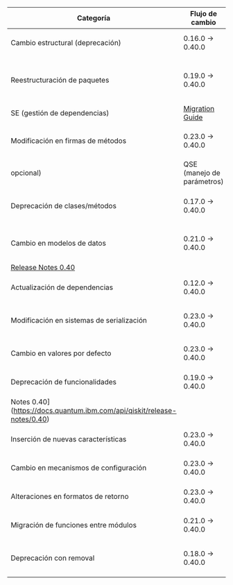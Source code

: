 | Categoría | Flujo de cambio | Resumen del escenario | Ejemplo de código en versión de origen | Ejemplo de código en versión de destino | Grado de dificultad | Grado de afectación | Referencia |
|-----------|-----------------|-----------------------|----------------------------------------|-----------------------------------------|----------------------|----------------------|------------|
| Cambio estructural (deprecación) | 0.16.0 → 0.40.0 | Eliminación de `MSBasisDecomposer` en favor de `BasisTranslator`. | `from qiskit.transpiler.passes import MSBasisDecomposer` | `from qiskit.transpiler.passes import BasisTranslator` | Baja (sustitución directa) | QSE (afecta transpilación) | [Release Notes 0.40](https://docs.quantum.ibm.com/api/qiskit/release-notes/0.40) |
| Reestructuración de paquetes | 0.19.0 → 0.40.0 | Migración de `qiskit.providers.ibmq` a `qiskit_ibm_provider`. | `from qiskit import IBMQ` | `from qiskit_ibm_provider import IBMProvider` | Moderada (requiere reinstalación y cambios de importación) | 
SE (gestión de dependencias) | [Migration Guide](https://docs.quantum.ibm.com/migration-guides) |
| Modificación en firmas de métodos | 0.23.0 → 0.40.0 | Cambio en `ParameterExpression.bind()` con nuevo argumento `allow_unknown_parameters`. | `expr.bind({param: value})` | `expr.bind({param: value}, allow_unknown_parameters=True)` | Baja (parámetro 
opcional) | QSE (manejo de parámetros) | [Release Notes 0.40](https://docs.quantum.ibm.com/api/qiskit/release-notes/0.40) |
| Deprecación de clases/métodos | 0.17.0 → 0.40.0 | Eliminación de `QuantumCircuit.combine()` y `extend()` en favor de `compose()`. | `qc1.combine(qc2)` | `qc1.compose(qc2)` | Baja (sustitución directa) | QSE (manipulación de circuitos) | [Release Notes 0.40](https://docs.quantum.ibm.com/api/qiskit/release-notes/0.40) |
| Cambio en modelos de datos | 0.21.0 → 0.40.0 | Eliminación de métodos `NetworkX` en `DAGCircuit` y `DAGDependency`. | `dag.to_networkx()` | Usar `rustworkx` directamente | Moderada (requiere reimplementación con rustworkx) | SE (gestión de grafos) | 
[Release Notes 0.40](https://docs.quantum.ibm.com/api/qiskit/release-notes/0.40) |
| Actualización de dependencias | 0.12.0 → 0.40.0 | Migración de `retworkx` a `rustworkx`. | `import retworkx` | `import rustworkx` | Nula (alias compatible) | SE (gestión de dependencias) | [Release Notes 0.40](https://docs.quantum.ibm.com/api/qiskit/release-notes/0.40) |
| Modificación en sistemas de serialización | 0.23.0 → 0.40.0 | Cambio en QPY a versión 6 para soportar `ScalableSymbolicPulse`. | `dump(circuit, file)` | Compatibilidad con QPY v6 | Moderada (requiere actualización de serialización) | QSE (almacenamiento de circuitos) | [Release Notes 0.40](https://docs.quantum.ibm.com/api/qiskit/release-notes/0.40) |
| Cambio en valores por defecto | 0.23.0 → 0.40.0 | `SabreLayout` ahora aplica layout y routing por defecto. | `SabreLayout(coupling_map)` | `SabreLayout(coupling_map, skip_routing=False)` | Alta (cambio de comportamiento predeterminado) | QSE (optimización de circuitos) | [Release Notes 0.40](https://docs.quantum.ibm.com/api/qiskit/release-notes/0.40) |
| Deprecación de funcionalidades | 0.19.0 → 0.40.0 | Eliminación de `ParameterView` heredado de `set`. | `params.union(other_params)` | Usar listas o conversión explícita | Moderada (requiere revisión de código) | QSE (manejo de parámetros) | [Release 
Notes 0.40](https://docs.quantum.ibm.com/api/qiskit/release-notes/0.40) |
| Inserción de nuevas características | 0.23.0 → 0.40.0 | Adición de `qasm3.load()` para importar OpenQASM 3. | `QuantumCircuit.from_qasm_str(qasm_str)` | `qasm3.loads(qasm_str)` | Baja (nueva funcionalidad) | QSE (interoperabilidad) | [Release Notes 0.40](https://docs.quantum.ibm.com/api/qiskit/release-notes/0.40) |
| Cambio en mecanismos de configuración | 0.23.0 → 0.40.0 | Nueva opción `circuit_reverse_bits` en config. | `circuit.draw(reverse_bits=False)` | Configuración global en `settings.conf` | Baja (opcional) | SE (configuración de visualización) | [Release Notes 0.40](https://docs.quantum.ibm.com/api/qiskit/release-notes/0.40) |
| Alteraciones en formatos de retorno | 0.23.0 → 0.40.0 | `QuasiDistribution` ahora filtra estados con probabilidad 0. | `{'000': 0.5, '001': 0.5}` | `{'000': 0.5, '001': 0.5}` (sin estados 0) | Baja (cambio interno) | QSE (post-procesamiento) | [Release Notes 0.40](https://docs.quantum.ibm.com/api/qiskit/release-notes/0.40) |
| Migración de funciones entre módulos | 0.21.0 → 0.40.0 | Movimiento de QPY a `qiskit.qpy`. | `from qiskit.circuit.qpy_serialization import dump` | `from qiskit.qpy import dump` | Baja (cambio de importación) | SE (organización de código) | [Release Notes 0.40](https://docs.quantum.ibm.com/api/qiskit/release-notes/0.40) |
| Deprecación con removal | 0.18.0 → 0.40.0 | Eliminación de tipos no-`QuantumCircuit` en `NLocal.initial_state`. | `NLocal(initial_state=Statevector)` | `NLocal(initial_state=QuantumCircuit)` | Moderada (requiere conversión explícita) | QSE (construcción de circuitos) | [Release Notes 0.40](https://docs.quantum.ibm.com/api/qiskit/release-notes/0.40) |
